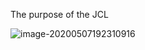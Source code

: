 The purpose of the JCL

![image-20200507192310916](C:\Users\ADMIN\GitHub\dlthomass.github.io\images\image-20200507192310916.png)